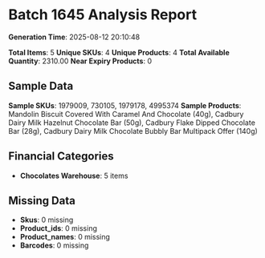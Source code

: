 # Batch 1645 Analysis Report

**Generation Time**: 2025-08-12 20:10:48

**Total Items**: 5
**Unique SKUs**: 4
**Unique Products**: 4
**Total Available Quantity**: 2310.00
**Near Expiry Products**: 0

## Sample Data
**Sample SKUs**: 1979009, 730105, 1979178, 4995374
**Sample Products**: Mandolin Biscuit Covered With Caramel And Chocolate (40g), Cadbury Dairy Milk Hazelnut Chocolate Bar (50g), Cadbury Flake Dipped Chocolate Bar (28g), Cadbury Dairy Milk Chocolate Bubbly Bar Multipack Offer (140g)

## Financial Categories
- **Chocolates Warehouse**: 5 items

## Missing Data
- **Skus**: 0 missing
- **Product_ids**: 0 missing
- **Product_names**: 0 missing
- **Barcodes**: 0 missing
